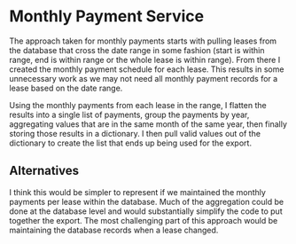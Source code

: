 # Monthly Payment Service
The approach taken for monthly payments starts with pulling leases from the database that cross the date range in some fashion (start is within range, end is within range or the whole lease is within range).  From there I created the monthly payment schedule for each lease.  This results in some unnecessary work as we may not need all monthly payment records for a lease based on the date range.

Using the monthly payments from each lease in the range, I flatten the results into a single list of payments, group the payments by year, aggregating values that are in the same month of the same year, then finally storing those results in a dictionary.  I then pull valid values out of the dictionary to create the list that ends up being used for the export.

## Alternatives
I think this would be simpler to represent if we maintained the monthly payments per lease within the database.  Much of the aggregation could be done at the database level and would substantially simplify the code to put together the export.  The most challenging part of this approach would be maintaining the database records when a lease changed.